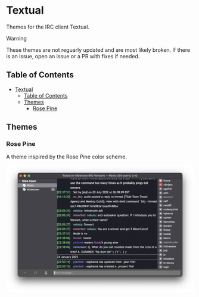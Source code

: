 # Textual

Themes for the IRC client Textual.

>[!WARNING]
>These themes are not reguarly updated and are most likely broken. If there is an issue, open an issue or a PR with fixes if needed.

## Table of Contents

- [Textual](#textual)
  - [Table of Contents](#table-of-contents)
  - [Themes](#themes)
    - [Rose Pine](#rose-pine)

## Themes

### Rose Pine

A theme inspired by the Rose Pine color scheme.

![Rose Pine](https://github.com/fluteds/css/blob/master/textual/screenshots/rosepine.png)
